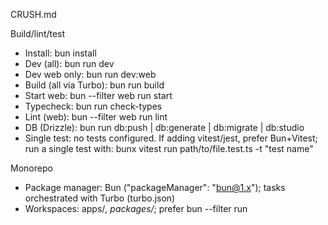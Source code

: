 CRUSH.md

Build/lint/test
- Install: bun install
- Dev (all): bun run dev
- Dev web only: bun run dev:web
- Build (all via Turbo): bun run build
- Start web: bun --filter web run start
- Typecheck: bun run check-types
- Lint (web): bun --filter web run lint
- DB (Drizzle): bun run db:push | db:generate | db:migrate | db:studio
- Single test: no tests configured. If adding vitest/jest, prefer Bun+Vitest; run a single test with: bunx vitest run path/to/file.test.ts -t "test name"

Monorepo
- Package manager: Bun ("packageManager": "bun@1.x"); tasks orchestrated with Turbo (turbo.json)
- Workspaces: apps/*, packages/*; prefer bun --filter <pkg> run <script> for scoped scripts

Code style
- Language: TypeScript (strict). Prefer interfaces over types for object shapes; use generics and type guards
- Imports: path-aliases via TS configs; group: std -> deps -> workspace -> absolute -> relative; no default exports for shared libs
- Formatting: Prettier-style, 2 spaces, single quotes where applicable; keep files comment-light
- React/Next.js (App Router): server components by default; keep useEffect minimal; add error.tsx boundaries; use Image where possible
- Hooks: obey rules-of-hooks; memoize with React.memo/useMemo; create custom hooks in src/hooks; avoid side-effects in render
- State/forms: use react-hook-form with resolvers; controlled components via Controller when needed
- TRPC: validate inputs with Zod; keep routers small; use middleware for auth/ratelimits
- DB: manage schema via drizzle-kit migrations; never edit generated SQL by hand; keep queries typed
- Auth: follow better-auth best practices; never log secrets; store keys in .env; do not hardcode PostHog keys (read from env)
- Tailwind: utility-first; extract reusable UI with @apply; ensure responsive variants
- Naming: UPPER_SNAKE for constants/enums; camelCase for vars/functions; PascalCase for components/types; clear, descriptive names
- Errors: throw typed errors; handle at boundaries; avoid swallowing; surface user-safe messages; never leak secrets

Testing
- Add Vitest for units; colocate *.test.ts; use bunx vitest; mock network/DB; snapshot only for stable UI

Cursor rules to honor
- .cursor/rules: bun, drizzle-orm, nextjs, trpc, react-hook-form, tailwindcss, useEffect, typescript, better-auth, posthog
- Follow: minimize useEffect, SSR/SSG appropriately, Zod validation, Bun PM, Drizzle migrations, never hallucinate API keys
